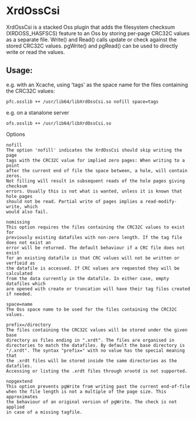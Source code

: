 XrdOssCsi
=========

XrdOssCsi is a stacked Oss plugin that adds the filesystem checksum (XRDOSS_HASFSCS)
feature to an Oss by storing per-page CRC32C values as a separate file.
Write() and Read() calls update or check against the stored CRC32C values. pgWrite()
and pgRead() can be used to directly write or read the values.

Usage:
------

e.g. with an Xcache, using 'tags' as the space name for the files
containing the CRC32C values:

```
pfc.osslib ++ /usr/lib64/libXrdOssCsi.so nofill space=tags
```

e.g. on a stanalone server

```
ofs.osslib ++ /usr/lib64/libXrdOssCsi.so
```

Options

```
nofill
The option 'nofill' indicates the XrdOssCsi should skip writing the page
tags with the CRC32C value for implied zero pages: When writing to a point
after the current end of file the space between, a hole, will contain zeros.
Not filling will result in subsequent reads of the hole pages giving checksum
errors. Usually this is not what is wanted, unless it is known that hole pages
should not be read. Partial write of pages implies a read-modify-write, which
would also fail.

nomissing
This option requires the files containing the CRC32C values to exist for
previously existing datafiles with non-zero length. If the tag file does not exist an
error will be returned. The default behaviour if a CRC file does not exist
for an existing datafile is that CRC values will not be written or verfieid as
the datafile is accessed. If CRC values are requested they will be calculated
from the data currently in the datafile. In either case, empty datafiles which
are opened with create or truncation will have their tag files created if needed.

space=name
The Oss space name to be used for the files containing the CRC32C values.

prefix=/directory
The files containing the CRC32C values will be stored under the given base
directory as files ending in ".xrdt". The files are organised in
directories to match the datafiles. By default the base directory is
"/.xrdt". The syntax "prefix=" with no value has the special meaning that
the .xrdt files will be stored inside the same directories as the datafiles.
Accessing or listing the .xrdt files through xrootd is not supported.

nopgextend
This option prevents pgWrite from writing past the current end-of-file
when the file length is not a multiple of the page size. This approximates
the behaviour of an original version of pgWrite. The check is not applied
in case of a missing tagfile.
```
